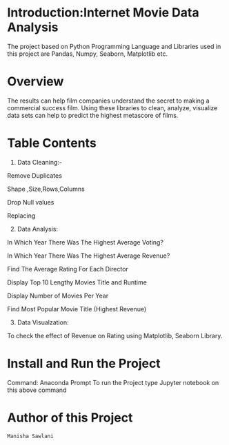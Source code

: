 # Introduction:Internet Movie  Data Analysis
 The project based on Python Programming Language and Libraries used in this project are Pandas, Numpy, Seaborn, Matplotlib etc.

# Overview
 The results can help film companies understand the secret to making a commercial success film.
 Using these libraries to clean, analyze, visualize data sets can help to predict the highest metascore of films.

# Table Contents

1) Data Cleaning:-

  Remove Duplicates

  Shape ,Size,Rows,Columns

  Drop Null values

  Replacing

2) Data Analysis:

  In Which Year There Was The Highest Average Voting?

  In Which Year There Was The Highest Average Revenue?

  Find The Average Rating For Each Director

  Display Top 10 Lengthy Movies Title and Runtime

  Display Number of Movies Per Year

  Find Most Popular Movie Title (Highest Revenue)


3) Data Visualzation:

  To check the effect of Revenue on Rating using Matplotlib, Seaborn Library.

 # Install and Run the Project
   Command: Anaconda Prompt 
   To run the Project type Jupyter notebook on this above command
 
 # Author of this Project
    Manisha Sawlani
 
 

